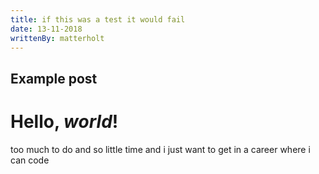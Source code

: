 ```yaml
---
title: if this was a test it would fail
date: 13-11-2018
writtenBy: matterholt
---
```


## Example post

# Hello, _world_!

too much to do and so little time and i just want to get in a career where i can code
